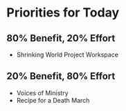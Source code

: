 # Priorities for Today

## 80% Benefit, 20% Effort

* Shrinking World Project Workspace


## 20% Benefit, 80% Effort

* Voices of Ministry
* Recipe for a Death March
